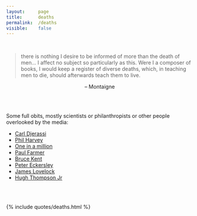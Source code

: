 ```yaml
---
layout: 	page
title: 		deaths
permalink: 	/deaths
visible:	false
---
```


<br>

> there is nothing I desire to be informed of more than the death of men... I affect no subject so particularly as this. Were I a composer of books, I would keep a register of diverse deaths, which, in teaching men to die, should afterwards teach them to live.

<center>– Montaigne</center>

<br><br>


Some full obits, mostly scientists or philanthropists or other people overlooked by the media:

* [Carl Djerassi](https://forum.effectivealtruism.org/posts/WAdhvskTh2yffW9gc/carl-djerassi-1923-2014)
* [Phil Harvey](https://forum.effectivealtruism.org/posts/4jm8XPKeueGYTLgxP/phil-harvey-1938-2021)
* [One in a million](https://forum.effectivealtruism.org/posts/nJkheXnaAXEXqGfWw/covid-memorial-1ppm)
* [Paul Farmer](https://forum.effectivealtruism.org/posts/Be4M5qcr84RvoWzFE/paul-farmer-1959-2022)
* [Bruce Kent](https://forum.effectivealtruism.org/posts/nKXbjFqCDpgutnhCt/bruce-kent-1929-2022)
* [Peter Eckersley](https://forum.effectivealtruism.org/posts/ivep4R7LoSLhWwHGX/peter-eckersley-1979-2022)
* [James Lovelock](https://forum.effectivealtruism.org/posts/YFyzHT3H67jrk7mdc/james-lovelock-1919-2022)
* [Hugh Thompson Jr](https://forum.effectivealtruism.org/posts/JGR87M8to93D7Ahzh/hugh-thompson-jr-1943-2006)

<br><br>

{%	include quotes/deaths.html	%}

<br><br>





